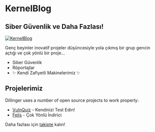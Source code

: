 # KernelBlog
## Siber Güvenlik ve Daha Fazlası!

[![KernelBlog](https://kernelblog.org/wp-content/uploads/2022/07/logo_yeni.gif)](https://kernelblog.org/)

Genç beyinler inovatif projeler düşüncesiyle yola çıkmış bir grup gencin açtığı ve çok yönlü bir proje...

- Siber Güvenlik
- Röportajlar
- ✨  Kendi  Zafiyetli Makinelerimiz ✨


## Projelerimiz

Dillinger uses a number of open source projects to work properly:

- [VulnQuiz](vulnquiz.kernelblog.org) - Kendinizi Test Edin!
- [Felis](felis.kernelblog.org) - Çok Yönlü İndirici


Daha fazlası için [takipte](kernelblog.org) kalın!
